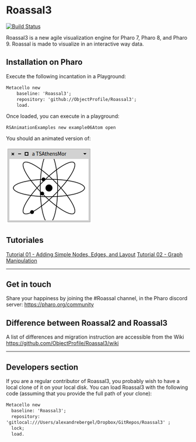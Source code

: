 # Roassal3
[![Build Status](https://travis-ci.org/ObjectProfile/Roassal3.svg?branch=master)](https://travis-ci.org/ObjectProfile/Roassal3)

Roassal3 is a new agile visualization engine for Pharo 7, Pharo 8, and Pharo 9. Roassal is made to visualize in an interactive way data. 


## Installation on Pharo
Execute the following incantation in a Playground:
```Smalltalk
Metacello new
    baseline: 'Roassal3';
    repository: 'github://ObjectProfile/Roassal3';
    load.
``` 

Once loaded, you can execute in a playground:
```Smalltalk
RSAnimationExamples new example06Atom open
```
You should an animated version of:

![atom](screenshots/smallAtom.png)

## Tutoriales

[Tutorial 01 - Adding Simple Nodes, Edges, and Layout](LesMiserables.md)
[Tutorial 02 - Graph Manipulation](GraphTutorial.md)

_____
## Get in touch
Share your happiness by joining the #Roassal channel, in the Pharo discord server: https://pharo.org/community

## Difference between Roassal2 and Roassal3
A list of differences and migration instruction are accessible from the Wiki https://github.com/ObjectProfile/Roassal3/wiki

_____
## Developers section
If you are a regular contributor of Roassal3, you probably wish to have a local clone of it on your local disk. You can load Roassal3 with the following code (assuming that you provide the full path of your clone):

```Smalltalk
Metacello new
  baseline: 'Roassal3';
  repository: 'gitlocal:///Users/alexandrebergel/Dropbox/GitRepos/Roassal3' ;
  lock;
  load.
```
